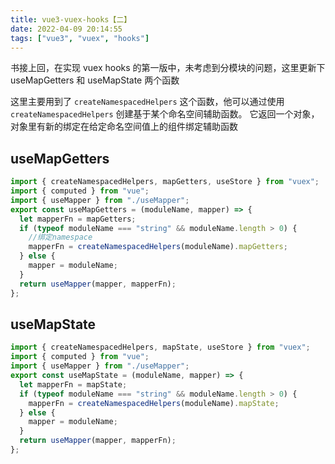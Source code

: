 ```yaml
---
title: vue3-vuex-hooks【二】
date: 2022-04-09 20:14:55
tags: ["vue3", "vuex", "hooks"]
---
```


书接上回，在实现 vuex hooks 的第一版中，未考虑到分模块的问题，这里更新下 useMapGetters 和 useMapState 两个函数

这里主要用到了 `createNamespacedHelpers` 这个函数，他可以通过使用 `createNamespacedHelpers` 创建基于某个命名空间辅助函数。
它返回一个对象，对象里有新的绑定在给定命名空间值上的组件绑定辅助函数

## useMapGetters

```javascript
import { createNamespacedHelpers, mapGetters, useStore } from "vuex";
import { computed } from "vue";
import { useMapper } from "./useMapper";
export const useMapGetters = (moduleName, mapper) => {
  let mapperFn = mapGetters;
  if (typeof moduleName === "string" && moduleName.length > 0) {
    //绑定namespace
    mapperFn = createNamespacedHelpers(moduleName).mapGetters;
  } else {
    mapper = moduleName;
  }
  return useMapper(mapper, mapperFn);
};
```

## useMapState

```javascript
import { createNamespacedHelpers, mapState, useStore } from "vuex";
import { computed } from "vue";
import { useMapper } from "./useMapper";
export const useMapState = (moduleName, mapper) => {
  let mapperFn = mapState;
  if (typeof moduleName === "string" && moduleName.length > 0) {
    mapperFn = createNamespacedHelpers(moduleName).mapState;
  } else {
    mapper = moduleName;
  }
  return useMapper(mapper, mapperFn);
};
```
